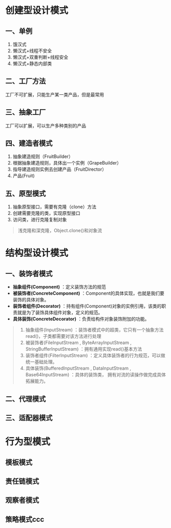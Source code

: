 # 创建型设计模式

## 一、单例
 1. 饿汉式
 2. 懒汉式+线程不安全
 3. 懒汉式+双重判断+线程安全
 4. 懒汉式+静态内部类
 

## 二、工厂方法
工厂不可扩展，只能生产某一类产品，但是最常用

## 三、抽象工厂
工厂可以扩展，可以生产多种类别的产品

## 四、建造者模式
1. 抽象建造规则（FruitBuilder）
2. 根据抽象建造规则，具体出一个实例（GrapeBuilder）
3. 指导建造规则实例去创建产品（FruitDirector）
4. 产品(Fruit)

## 五、原型模式
1. 抽象原型接口，需要有克隆（clone）方法
2. 创建需要克隆的类，实现原型接口
3. 访问类，进行克隆复制对象
> 浅克隆和深克隆，Object.clone()和对象流

# 结构型设计模式

## 一、装饰者模式
- **抽象组件(Component)** ：定义装饰方法的规范
- **被装饰者(ConcreteComponent)** ：Component的具体实现，也就是我们要装饰的具体对象。
- **装饰者组件(Decorator)** ：持有组件(Component)对象的实例引用，该类的职责就是为了装饰具体组件对象，定义的规范。
- **具体装饰(ConcreteDecorator)** ：负责给构件对象装饰附加的功能。
> 1. 抽象组件(InputStream) ：装饰者模式中的超类，它只有一个抽象方法read()，子类都需要对该方法进行处理
> 2. 被装饰者(FileInputStream , ByteArrayInputStream , StringBufferInputStream) ：拥有通用实现read()基本方法
> 3. 装饰者组件(FilterInputStream) ：定义具体装饰者的行为规范，可以做统一基础处理。
> 4. 具体装饰(BufferedInputStream , DataInputStream , Base64InputStream) ：具体的装饰类，
拥有对流的读操作做完成具体拓展能力。

## 二、代理模式
## 三、适配器模式

# 行为型模式
 ## 模板模式
 ## 责任链模式
 ## 观察者模式
 ## 策略模式ccc





